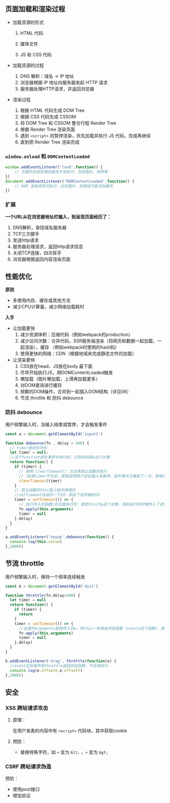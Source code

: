 ## 页面加载和渲染过程

- 加载资源的形式
  1. HTML 代码
  
  2. 媒体文件
  
  3. JS 和 CSS 代码

- 加载资源的过程
  1. DNS 解析：域名 -> IP 地址
  2. 浏览器根据 IP 地址向服务器发起 HTTP 请求
  3. 服务器处理HTTP请求，并返回浏览器

- 渲染过程
  1. 根据 HTML 代码生成 DOM Tree
  2. 根据 CSS 代码生成 CSSOM
  3. 将 DOM Tree 和 CSSOM 整合行程 Render Tree
  4. 根据 Render Tree 渲染页面
  5. 遇到 `<script>` 则暂停渲染，优先加载并执行 JS 代码，完成再继续
  6. 直到把 Render Tree 渲染完成

### `window.onload` 和 `DOMContentLoaded`

```js
window.addEventListener('load',function() {
	// 页面的全部资源加载完才会执行，包括图片、视频等
})
document.addEventListener('DOMContentLoaded',function() {
	// DOM 渲染完即可执行，此时图片、视频还可能没加载完
})
```

### 扩展

**一个URL从在浏览器地址栏输入，到呈现页面经历了：**

1. DNS解析，查找域名服务器
2. TCP三次握手
3. 发送http请求
5. 服务器处理请求，返回http请求信息
6. 关闭TCP连接，四次挥手
7. 浏览器根据返回内容渲染页面

## 性能优化

**原则**

- 多使用内存、缓存或其他方法
- 减少CPU计算量，减少网络加载耗时

**入手**

- 让加载更快
  1. 减少资源体积：压缩代码（例如webpack的production）
  2. 减少访问次数：合并代码，SSR服务端渲染（将网页和数据一起加载、一起渲染），缓存 （例如webpack时使用的hash码）
  3. 使用更快的网络：CDN（根据地域来完成静态文件的加载）
- 让渲染更快
  1. CSS放在head，JS放在body 最下面
  2. 尽早开始执行JS，用DOMContentLoaded触发
  3. 懒加载（图片懒加载，上滑再加载更多）
  4. 对DOM查询进行缓存
  5. 频繁的DOM操作，合并到一起插入DOM结构（详见06）
  6. 节流 throttle 和 防抖 debounce

### 防抖 debounce

用户频繁输入时，当输入结束或暂停，才会触发事件

```js
const a = document.getElementById('input1')

function debounce(fn , delay = 500) {
  // timer是闭包中的
  let timer = null;
  //这个function是在事件中执行的，它指向的是a这个对象
  return function() {
    if (timer) {
      // 使用 clearTimeout() 方法来阻止函数的执行
      //（如果timer不为空，那就说明用户还在输入未暂停，监听事件又触发了一次，那就清空重新计时）
      clearTimeout(timer)
    }
    // 箭头函数的this是上级作用域的
    //setTimeout会返回一个Id，即这个定时器的Id
    timer = setTimeout(() => {
      // 执行传入的函数(在后面执行时，绑定this为a这个对象，假如执行的时候传入了其他参数也要传进来)
      fn.apply(this,arguments)
      timer = null
    },delay)
  }
}

a.addEventListener('keyup',debounce(function() {
  console.log(this.value)
},1000))
```

## 节流 throttle

用户频繁输入时，保持一个频率连续触发

```js
const b = document.getElementById('div1')

function throttle(fn,delay=500) {
  let timer = null
  return function() {
    if (timer) {
      return
    }
    timer = setTimeout(() => {
      //这里的arguments就是传入的e，和this一样来自外部函数（return这个函数），箭头函数时没有arguments的，用rest代替
      fn.apply(this,arguments)
      timer = null
    },delay)
  }
}

b.addEventListener('drag', throttle(function(e) {
  //event实际是传给throttle返回的这函数，不会传给fn
  console.log(e.offsetX,e.offsetY)
},1000))
```

## 安全

### XSS 跨站请求攻击

1. 原理：

   在用户发表的内容中有 `<script>` 代码块，其中获取cookie

2. 预防：
   
   - 替换特殊字符，如 `<` 变为 `&lt;`  ，`>` 变为 `&gt;`

### CSRF 跨站请求伪造

预防：

- 使用post接口
- 增加验证

